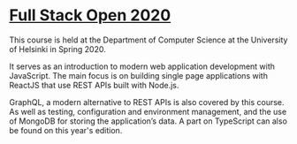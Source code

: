 # [Full Stack Open 2020](https://fullstackopen.com/en/)

This course is held at the Department of Computer Science at the University of Helsinki in Spring 2020.

It serves as an introduction to modern web application development with JavaScript. The main focus is on building single page applications with ReactJS that use REST APIs built with Node.js.

GraphQL, a modern alternative to REST APIs is also covered by this course. As well as testing, configuration and environment management, and the use of MongoDB for storing the application’s data. A part on TypeScript can also be found on this year's edition.
